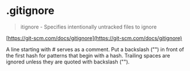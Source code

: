# .gitignore

> itignore - Specifies intentionally untracked files to ignore

[https://git-scm.com/docs/gitignore](https://git-scm.com/docs/gitignore)

A line starting with \# serves as a comment. Put a backslash \("\"\) in front of the first hash for patterns that begin with a hash. Trailing spaces are ignored unless they are quoted with backslash \("\"\).


